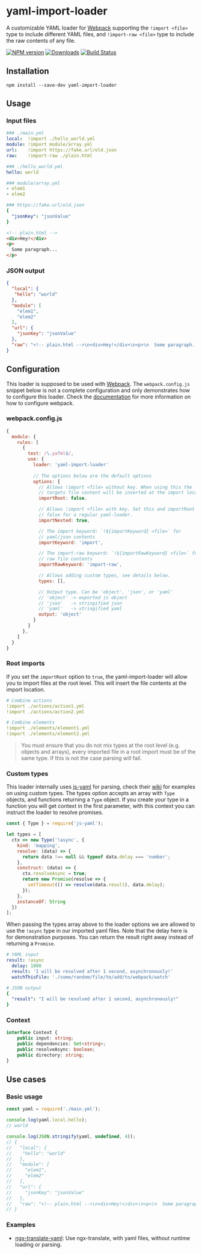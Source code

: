 # yaml-import-loader

A customizable YAML loader for [Webpack](https://webpack.js.org) supporting the `!import <file>` type to include different YAML files, and `!import-raw <file>` type to include the raw contents of any file.

[![NPM version](https://img.shields.io/npm/v/yaml-import-loader.svg)](https://www.npmjs.com/package/yaml-import-loader)
[![Downloads](https://img.shields.io/npm/dt/yaml-import-loader.svg)](https://www.npmjs.com/package/yaml-import-loader)
[![Build Status](https://travis-ci.org/ngfk/yaml-import-loader.svg?branch=master)](https://travis-ci.org/ngfk/yaml-import-loader)

## Installation
```
npm install --save-dev yaml-import-loader
```

## Usage

### Input files
```yaml
### ./main.yml
local:  !import ./hello_world.yml
module: !import module/array.yml
url:    !import https://fake.url/old.json
raw:    !import-raw ./plain.html

### ./hello_world.yml
hello: world

### module/array.yml
- elem1
- elem2

### https://fake.url/old.json
{
  "jsonKey": "jsonValue"
}
```
```html
<!-- plain.html -->
<div>Hey!</div>
<p>
  Some paragraph...
</p>
```

### JSON output
```json
{
  "local": {
   "hello": "world"
  },
  "module": [
    "elem1",
    "elem2"
  ],
  "url": {
    "jsonKey": "jsonValue"
  },
  "raw": "<!-- plain.html -->\n<div>Hey!</div>\n<p>\n  Some paragraph...\n</p>"
}
```

## Configuration

This loader is supposed to be used with [Webpack](https://webpack.js.org).  The `webpack.config.js` snippet below is not a complete configuration and only demonstrates how to configure this loader. Check the [documentation](https://webpack.js.org/configuration/) for more information on how to configure webpack.

### webpack.config.js
```javascript
{
  module: {
    rules: [
      {
        test: /\.ya?ml$/,
        use: {
          loader: 'yaml-import-loader'
          
          // The options below are the default options
          options: {
            // Allows !import <file> without key. When using this the
            // targets file content will be inserted at the import location.
            importRoot: false,

            // Allows !import <file> with key. Set this and importRoot to
            // false for a regular yaml-loader.
            importNested: true,

            // The import keyword: `!${importKeyword} <file>` for
            // yaml/json contents
            importKeyword: 'import',

            // The import-raw keyword: `!${importRawKeyword} <file>` for
            // raw file contents
            importRawKeyword: 'import-raw',

            // Allows adding custom types, see details below.
            types: [],

            // Output type. Can be 'object', 'json', or 'yaml'
            // 'object' -> exported js object
            // 'json'   -> stringified json
            // 'yaml'   -> stringified yaml
            output: 'object'
          }
        }
      },
    ]
  }
}
```

### Root imports

If you set the `importRoot` option to `true`, the yaml-import-loader will allow you to import files at the root level. This will insert the file contents at the import location.

```yaml
# Combine actions
!import ./actions/action1.yml
!import ./actions/action2.yml

# Combine elements
!import ./elements/element1.yml
!import ./elements/element2.yml
```

> You must ensure that you do not mix types at the root level (e.g. objects and arrays), every imported file in a root import must be of the same type. If this is not the case parsing will fail.

### Custom types

This loader internally uses [js-yaml](https://github.com/ngfk/js-yaml) for parsing, check their [wiki](https://github.com/nodeca/js-yaml/wiki/Custom-types) for examples on using custom types. The types option accepts an array with `Type` objects, and functions returning a `Type` object. If you create your type in a function you will get context in the first parameter, with this context you can instruct the loader to resolve promises.

```javascript
const { Type } = require('js-yaml');

let types = [
  ctx => new Type('!async', {
    kind: 'mapping',
    resolve: (data) => {
      return data !== null && typeof data.delay === 'number';
    },
    construct: (data) => {
      ctx.resolveAsync = true;
      return new Promise(resolve => {
        setTimeout(() => resolve(data.result), data.delay);
      });
    },
    instanceOf: String
  })
];
```

When passing the types array above to the loader options we are allowed to use the `!async` type in our imported yaml files. Note that the delay here is for demonstration purposes. You can return the result right away instead of returning a `Promise`.

```yaml
# YAML input
result: !async
  delay: 1000
  result: 'I will be resolved after 1 second, asynchronously!'
  watchThisFile: './some/random/file/to/add/to/webpack/watch'

# JSON output
{
  "result": "I will be resolved after 1 second, asynchronously!"
}
```

### Context

```typescript
interface Context {
    public input: string;
    public dependencies: Set<string>;
    public resolveAsync: boolean;
    public directory: string;
}
```

## Use cases

### Basic usage
```javascript
const yaml = require('./main.yml');

console.log(yaml.local.hello);
// world

console.log(JSON.stringify(yaml, undefined, 4));
// {
//   "local": {
//    "hello": "world"
//   },
//   "module": [
//     "elem1",
//     "elem2"
//   ],
//   "url": {
//     "jsonKey": "jsonValue"
//   },
//   "raw": "<!-- plain.html -->\n<div>Hey!</div>\n<p>\n  Some paragraph...\n</p>"
// }
```

### Examples
* [ngx-translate-yaml](https://github.com/ngfk/ngx-translate-yaml): Use ngx-translate, with yaml files, without runtime loading or parsing. 
